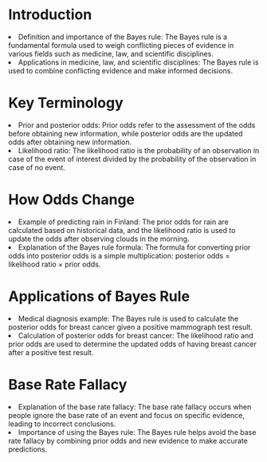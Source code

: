 <h1>Introduction</h1>
<p>
<li>Definition and importance of the Bayes rule: The Bayes rule is a fundamental formula used to weigh conflicting pieces of evidence in various fields such as medicine, law, and scientific disciplines.</li>
<li>Applications in medicine, law, and scientific disciplines: The Bayes rule is used to combine conflicting evidence and make informed decisions.</li>

<h1>Key Terminology</h1>

<li>Prior and posterior odds: Prior odds refer to the assessment of the odds before obtaining new information, while posterior odds are the updated odds after obtaining new information.</li>
<li>Likelihood ratio: The likelihood ratio is the probability of an observation in case of the event of interest divided by the probability of the observation in case of no event.</li>

<h1>How Odds Change</h1>

<li>Example of predicting rain in Finland: The prior odds for rain are calculated based on historical data, and the likelihood ratio is used to update the odds after observing clouds in the morning.</li>
<li>Explanation of the Bayes rule formula: The formula for converting prior odds into posterior odds is a simple multiplication: posterior odds = likelihood ratio × prior odds.</li>

<h1>Applications of Bayes Rule</h1>

<li>Medical diagnosis example: The Bayes rule is used to calculate the posterior odds for breast cancer given a positive mammograph test result.</li>
<li>Calculation of posterior odds for breast cancer: The likelihood ratio and prior odds are used to determine the updated odds of having breast cancer after a positive test result.</li>

<h1>Base Rate Fallacy</h1>

<li>Explanation of the base rate fallacy: The base rate fallacy occurs when people ignore the base rate of an event and focus on specific evidence, leading to incorrect conclusions.</li>
<li>Importance of using the Bayes rule: The Bayes rule helps avoid the base rate fallacy by combining prior odds and new evidence to make accurate predictions.</li>